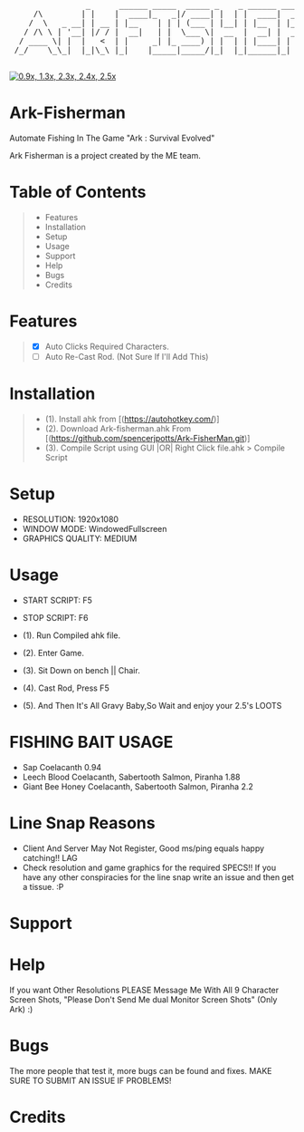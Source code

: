 
 <pre>
                _      ______ _____  _____ _    _ ______ _____  __  __          _   _ 
     /\        | |    |  ____|_   _|/ ____| |  | |  ____|  __ \|  \/  |   /\   | \ | |
    /  \   _ __| | __ | |__    | | | (___ | |__| | |__  | |__) | \  / |  /  \  |  \| |
   / /\ \ | '__| |/ / |  __|   | |  \___ \|  __  |  __| |  _  /| |\/| | / /\ \ | . ` |
  / ____ \| |  |   <  | |     _| |_ ____) | |  | | |____| | \ \| |  | |/ ____ \| |\  |
 /_/    \_\_|  |_|\_\ |_|    |_____|_____/|_|  |_|______|_|  \_\_|  |_/_/    \_\_| \_|
                                                                                      
</pre>                                                                                
[![0.9x, 1.3x, 2.3x, 2.4x, 2.5x](https://img.youtube.com/vi/iqwziy8T3Us/0.jpg)](https://www.youtube.com/watch?v=iqwziy8T3Us&feature=youtu.be)                                                                                      
                                                                                     
# Ark-Fisherman
Automate Fishing In The Game "Ark : Survival Evolved"

Ark Fisherman is a project created by the ME team.

# Table of Contents
> - Features
> - Installation
> - Setup
> - Usage
> - Support
> - Help
> - Bugs
> - Credits

# Features
> - [x] Auto Clicks Required Characters.
> - [ ] Auto Re-Cast Rod. (Not Sure If I'll Add This)

# Installation
>  - (1). Install ahk from [(https://autohotkey.com/)]
>  - (2). Download Ark-fisherman.ahk From [(https://github.com/spencerjpotts/Ark-FisherMan.git)]
>  - (3). Compile Script using GUI |OR| Right Click file.ahk > Compile Script 

# Setup
 - RESOLUTION: 1920x1080
 - WINDOW MODE: WindowedFullscreen
 - GRAPHICS QUALITY: MEDIUM

# Usage
- START SCRIPT: F5
- STOP SCRIPT: F6

 - (1). Run Compiled ahk file.
 - (2). Enter Game.
 - (3). Sit Down on bench || Chair.
 - (4). Cast Rod, Press F5
 - (5). And Then It's All Gravy Baby,So Wait and enjoy your 2.5's LOOTS

# FISHING BAIT USAGE
- Sap Coelacanth	0.94
- Leech Blood	Coelacanth, Sabertooth Salmon, Piranha	1.88
- Giant Bee Honey Coelacanth, Sabertooth Salmon, Piranha	2.2

# Line Snap Reasons
 - Client And Server May Not Register, Good ms/ping equals happy catching!! LAG
 - Check resolution and game graphics for the required SPECS!!
 If you have any other conspiracies for the line snap write an issue and then get a tissue. :P
 
# Support

# Help
If you want Other Resolutions PLEASE Message Me With All 9 Character Screen Shots, "Please Don't Send Me dual Monitor Screen Shots" (Only Ark) :)

# Bugs
The more people that test it, more bugs can be found and fixes. MAKE SURE TO SUBMIT AN ISSUE IF PROBLEMS!

# Credits
